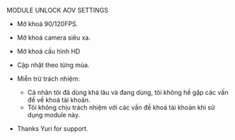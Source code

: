 MODULE UNLOCK AOV SETTINGS
- Mở khoá 90/120FPS.
- Mở khoá camera siêu xa.
- Mở khoá cấu hình HD
- Cập nhật theo từng mùa.
  
- Miễn trừ trách nhiệm:
  - Cá nhân tôi đã dùng khá lâu và đang dùng, tôi không hề gặp các vấn đề về khoá tài khoản.
  - Tôi không chịu trách nhiệm với các vấn đề khoá tài khoản khi sử dụng module này.
 
- Thanks Yuri for support.
